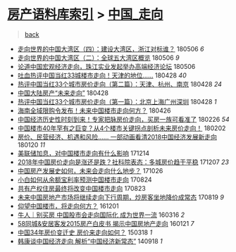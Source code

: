 [房产语料库索引](../../README.md)  > [中国_走向](中国_走向.md)
====
> [back](../README.md)

- [走向世界的中国大湾区（四）：建设大湾区，浙江对标谁？](http://jkwz.applinzi.com/ittc/7100139495108379659.html#%E8%B5%B0%E5%90%91%E4%B8%96%E7%95%8C%E7%9A%84%E4%B8%AD%E5%9B%BD%E5%A4%A7%E6%B9%BE%E5%8C%BA%EF%BC%88%E5%9B%9B%EF%BC%89%EF%BC%9A%E5%BB%BA%E8%AE%BE%E5%A4%A7%E6%B9%BE%E5%8C%BA%EF%BC%8C%E6%B5%99%E6%B1%9F%E5%AF%B9%E6%A0%87%E8%B0%81%EF%BC%9F) 180506 *6* 
- [走向世界的中国大湾区（二）：全球五大湾区概览](http://jkwz.applinzi.com/ittc/7099779264914392070.html#%E8%B5%B0%E5%90%91%E4%B8%96%E7%95%8C%E7%9A%84%E4%B8%AD%E5%9B%BD%E5%A4%A7%E6%B9%BE%E5%8C%BA%EF%BC%88%E4%BA%8C%EF%BC%89%EF%BC%9A%E5%85%A8%E7%90%83%E4%BA%94%E5%A4%A7%E6%B9%BE%E5%8C%BA%E6%A6%82%E8%A7%88) 180506 *9* 
- [论道中国宏观经济走向，珠江实业发起举办高端经济论坛](http://jkwz.applinzi.com/ittc/7100010323170034699.html#%E8%AE%BA%E9%81%93%E4%B8%AD%E5%9B%BD%E5%AE%8F%E8%A7%82%E7%BB%8F%E6%B5%8E%E8%B5%B0%E5%90%91%EF%BC%8C%E7%8F%A0%E6%B1%9F%E5%AE%9E%E4%B8%9A%E5%8F%91%E8%B5%B7%E4%B8%BE%E5%8A%9E%E9%AB%98%E7%AB%AF%E7%BB%8F%E6%B5%8E%E8%AE%BA%E5%9D%9B) 180506  
- [吐血热评中国当红33城楼市走向！天津的地位……](http://jkwz.applinzi.com/ittc/7097102189581566986.html#%E5%90%90%E8%A1%80%E7%83%AD%E8%AF%84%E4%B8%AD%E5%9B%BD%E5%BD%93%E7%BA%A233%E5%9F%8E%E6%A5%BC%E5%B8%82%E8%B5%B0%E5%90%91%EF%BC%81%E5%A4%A9%E6%B4%A5%E7%9A%84%E5%9C%B0%E4%BD%8D%E2%80%A6%E2%80%A6) 180428 *40* 
- [热评中国当红33个城市房价走向（第二篇）：天津、杭州、南京](http://jkwz.applinzi.com/ittc/7096622850750546961.html#%E7%83%AD%E8%AF%84%E4%B8%AD%E5%9B%BD%E5%BD%93%E7%BA%A233%E4%B8%AA%E5%9F%8E%E5%B8%82%E6%88%BF%E4%BB%B7%E8%B5%B0%E5%90%91%EF%BC%88%E7%AC%AC%E4%BA%8C%E7%AF%87%EF%BC%89%EF%BC%9A%E5%A4%A9%E6%B4%A5%E3%80%81%E6%9D%AD%E5%B7%9E%E3%80%81%E5%8D%97%E4%BA%AC) 180428 *24* 
- [中国大陆房产“未来走向”](http://jkwz.applinzi.com/ittc/7096943494591677456.html#%E4%B8%AD%E5%9B%BD%E5%A4%A7%E9%99%86%E6%88%BF%E4%BA%A7%E2%80%9C%E6%9C%AA%E6%9D%A5%E8%B5%B0%E5%90%91%E2%80%9D) 180428  
- [热评中国当红33个城市房价走向（第一篇）：北京上海广州深圳](http://jkwz.applinzi.com/ittc/7096621035178951696.html#%E7%83%AD%E8%AF%84%E4%B8%AD%E5%9B%BD%E5%BD%93%E7%BA%A233%E4%B8%AA%E5%9F%8E%E5%B8%82%E6%88%BF%E4%BB%B7%E8%B5%B0%E5%90%91%EF%BC%88%E7%AC%AC%E4%B8%80%E7%AF%87%EF%BC%89%EF%BC%9A%E5%8C%97%E4%BA%AC%E4%B8%8A%E6%B5%B7%E5%B9%BF%E5%B7%9E%E6%B7%B1%E5%9C%B3) 180428 *1* 
- [海南全域限购令发布！未来中国楼市走向何方？](http://jkwz.applinzi.com/ittc/7096201734366168075.html#%E6%B5%B7%E5%8D%97%E5%85%A8%E5%9F%9F%E9%99%90%E8%B4%AD%E4%BB%A4%E5%8F%91%E5%B8%83%EF%BC%81%E6%9C%AA%E6%9D%A5%E4%B8%AD%E5%9B%BD%E6%A5%BC%E5%B8%82%E8%B5%B0%E5%90%91%E4%BD%95%E6%96%B9%EF%BC%9F) 180426  
- [中国经济历史性时刻到来！专家把脉房价走向，买房一族可看准了](http://jkwz.applinzi.com/ittc/7074410114079786000.html#%E4%B8%AD%E5%9B%BD%E7%BB%8F%E6%B5%8E%E5%8E%86%E5%8F%B2%E6%80%A7%E6%97%B6%E5%88%BB%E5%88%B0%E6%9D%A5%EF%BC%81%E4%B8%93%E5%AE%B6%E6%8A%8A%E8%84%89%E6%88%BF%E4%BB%B7%E8%B5%B0%E5%90%91%EF%BC%8C%E4%B9%B0%E6%88%BF%E4%B8%80%E6%97%8F%E5%8F%AF%E7%9C%8B%E5%87%86%E4%BA%86) 180226 *54* 
- [中国楼市40年罕有之巨变？从4个楼市关键拐点剖析未来房价走向！](http://jkwz.applinzi.com/ittc/7065461868552782864.html#%E4%B8%AD%E5%9B%BD%E6%A5%BC%E5%B8%8240%E5%B9%B4%E7%BD%95%E6%9C%89%E4%B9%8B%E5%B7%A8%E5%8F%98%EF%BC%9F%E4%BB%8E4%E4%B8%AA%E6%A5%BC%E5%B8%82%E5%85%B3%E9%94%AE%E6%8B%90%E7%82%B9%E5%89%96%E6%9E%90%E6%9C%AA%E6%9D%A5%E6%88%BF%E4%BB%B7%E8%B5%B0%E5%90%91%EF%BC%81) 180202  
- [房价、民营经济、机遇和风险…… 一部动画看清2018中国经济发展新走向](http://jkwz.applinzi.com/ittc/7060607229684614151.html#%E6%88%BF%E4%BB%B7%E3%80%81%E6%B0%91%E8%90%A5%E7%BB%8F%E6%B5%8E%E3%80%81%E6%9C%BA%E9%81%87%E5%92%8C%E9%A3%8E%E9%99%A9%E2%80%A6%E2%80%A6+%E4%B8%80%E9%83%A8%E5%8A%A8%E7%94%BB%E7%9C%8B%E6%B8%852018%E4%B8%AD%E5%9B%BD%E7%BB%8F%E6%B5%8E%E5%8F%91%E5%B1%95%E6%96%B0%E8%B5%B0%E5%90%91) 180120 *11* 
- [美联储加息，对中国楼市走向有什么影响](http://jkwz.applinzi.com/ittc/7046922580114539536.html#%E7%BE%8E%E8%81%94%E5%82%A8%E5%8A%A0%E6%81%AF%EF%BC%8C%E5%AF%B9%E4%B8%AD%E5%9B%BD%E6%A5%BC%E5%B8%82%E8%B5%B0%E5%90%91%E6%9C%89%E4%BB%80%E4%B9%88%E5%BD%B1%E5%93%8D) 171214  
- [2018年中国房价走向是涨还是跌？社科院表态：多城房价趋于平稳](http://jkwz.applinzi.com/ittc/7044321242386007057.html#2018%E5%B9%B4%E4%B8%AD%E5%9B%BD%E6%88%BF%E4%BB%B7%E8%B5%B0%E5%90%91%E6%98%AF%E6%B6%A8%E8%BF%98%E6%98%AF%E8%B7%8C%EF%BC%9F%E7%A4%BE%E7%A7%91%E9%99%A2%E8%A1%A8%E6%80%81%EF%BC%9A%E5%A4%9A%E5%9F%8E%E6%88%BF%E4%BB%B7%E8%B6%8B%E4%BA%8E%E5%B9%B3%E7%A8%B3) 171207 *23* 
- [中国房产发展史如何，未来会走向什么地步？](http://jkwz.applinzi.com/ittc/7028703919017034769.html#%E4%B8%AD%E5%9B%BD%E6%88%BF%E4%BA%A7%E5%8F%91%E5%B1%95%E5%8F%B2%E5%A6%82%E4%BD%95%EF%BC%8C%E6%9C%AA%E6%9D%A5%E4%BC%9A%E8%B5%B0%E5%90%91%E4%BB%80%E4%B9%88%E5%9C%B0%E6%AD%A5%EF%BC%9F) 171026  
- [小白如何从余额宝利率预测中国楼市走向](http://jkwz.applinzi.com/ittc/7005326732008358928.html#%E5%B0%8F%E7%99%BD%E5%A6%82%E4%BD%95%E4%BB%8E%E4%BD%99%E9%A2%9D%E5%AE%9D%E5%88%A9%E7%8E%87%E9%A2%84%E6%B5%8B%E4%B8%AD%E5%9B%BD%E6%A5%BC%E5%B8%82%E8%B5%B0%E5%90%91) 170824  
- [共有产权住房最终将改变中国楼市走向](http://jkwz.applinzi.com/ittc/7004958025507669008.html#%E5%85%B1%E6%9C%89%E4%BA%A7%E6%9D%83%E4%BD%8F%E6%88%BF%E6%9C%80%E7%BB%88%E5%B0%86%E6%94%B9%E5%8F%98%E4%B8%AD%E5%9B%BD%E6%A5%BC%E5%B8%82%E8%B5%B0%E5%90%91) 170823  
- [未来中国房地产市场将继续走向下行周期，炒房客坐地降价成常态](http://jkwz.applinzi.com/ittc/7003467058178950160.html#%E6%9C%AA%E6%9D%A5%E4%B8%AD%E5%9B%BD%E6%88%BF%E5%9C%B0%E4%BA%A7%E5%B8%82%E5%9C%BA%E5%B0%86%E7%BB%A7%E7%BB%AD%E8%B5%B0%E5%90%91%E4%B8%8B%E8%A1%8C%E5%91%A8%E6%9C%9F%EF%BC%8C%E7%82%92%E6%88%BF%E5%AE%A2%E5%9D%90%E5%9C%B0%E9%99%8D%E4%BB%B7%E6%88%90%E5%B8%B8%E6%80%81) 170819 *9* 
- [仰望中国楼市，将走向何方？](http://jkwz.applinzi.com/ittc/6906783551617238020.html#%E4%BB%B0%E6%9C%9B%E4%B8%AD%E5%9B%BD%E6%A5%BC%E5%B8%82%EF%BC%8C%E5%B0%86%E8%B5%B0%E5%90%91%E4%BD%95%E6%96%B9%EF%BC%9F) 161201  
- [牛人｜别买房 中国股市会走向国际化 成为世界一流](http://jkwz.applinzi.com/ittc/6810294486659761156.html#%E7%89%9B%E4%BA%BA%EF%BD%9C%E5%88%AB%E4%B9%B0%E6%88%BF+%E4%B8%AD%E5%9B%BD%E8%82%A1%E5%B8%82%E4%BC%9A%E8%B5%B0%E5%90%91%E5%9B%BD%E9%99%85%E5%8C%96+%E6%88%90%E4%B8%BA%E4%B8%96%E7%95%8C%E4%B8%80%E6%B5%81) 160316 *2* 
- [58同城&amp;安居客发2015房产白皮书 揭示中国房地产走向](http://jkwz.applinzi.com/ittc/6789717213246391301.html#58%E5%90%8C%E5%9F%8E%26amp%3B%E5%AE%89%E5%B1%85%E5%AE%A2%E5%8F%912015%E6%88%BF%E4%BA%A7%E7%99%BD%E7%9A%AE%E4%B9%A6+%E6%8F%AD%E7%A4%BA%E4%B8%AD%E5%9B%BD%E6%88%BF%E5%9C%B0%E4%BA%A7%E8%B5%B0%E5%90%91) 160121 *7* 
- [中国34年房价变迁史 房价来走向如何？](http://jkwz.applinzi.com/ittc/547650611398095471.html#%E4%B8%AD%E5%9B%BD34%E5%B9%B4%E6%88%BF%E4%BB%B7%E5%8F%98%E8%BF%81%E5%8F%B2+%E6%88%BF%E4%BB%B7%E6%9D%A5%E8%B5%B0%E5%90%91%E5%A6%82%E4%BD%95%EF%BC%9F) 150318 *1* 
- [韩康谈中国经济走向 解析“中国经济新常态”](http://jkwz.applinzi.com/ittc/547650611375080434.html#%E9%9F%A9%E5%BA%B7%E8%B0%88%E4%B8%AD%E5%9B%BD%E7%BB%8F%E6%B5%8E%E8%B5%B0%E5%90%91+%E8%A7%A3%E6%9E%90%E2%80%9C%E4%B8%AD%E5%9B%BD%E7%BB%8F%E6%B5%8E%E6%96%B0%E5%B8%B8%E6%80%81%E2%80%9D) 140918 *1* 

